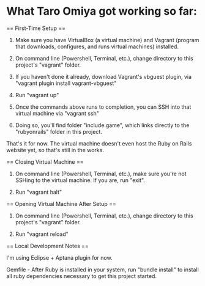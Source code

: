 What Taro Omiya got working so far:
====

== First-Time Setup ==

1) Make sure you have VirtualBox (a virtual machine) and Vagrant (program that downloads, configures, and runs virtual machines) installed.

2) On command line (Powershell, Terminal, etc.), change directory to this project's "vagrant" folder.

3) If you haven't done it already, download Vagrant's vbguest plugin, via "vagrant plugin install vagrant-vbguest"

4) Run "vagrant up"

5) Once the commands above runs to completion, you can SSH into that virtual machine via "vagrant ssh"

6) Doing so, you'll find folder "include.game", which links directly to the "rubyonrails" folder in this project.

That's it for now.  The virtual machine doesn't even host the Ruby on Rails website yet, so that's still in the works.

== Closing Virtual Machine ==

1) On command line (Powershell, Terminal, etc.), make sure you're not SSHing to the virtual machine.  If you are, run "exit".

2) Run "vagrant halt"

== Opening Virtual Machine After Setup ==

1) On command line (Powershell, Terminal, etc.), change directory to this project's "vagrant" folder.

2) Run "vagrant reload"


== Local Development Notes ==

I'm using Eclipse + Aptana plugin for now.

Gemfile - After Ruby is installed in your system, run "bundle install" to install all ruby dependencies necessary to get this project started.
